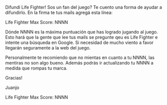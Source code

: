 <html><body><p>Difundí Life Fighter! Sos un fan del juego? Te cuento una forma de ayudar a difundirlo. En la firma te tus mails agregá esta línea:



Life Fighter Max Score: NNNN



Dónde NNNN es la máxima puntuación que has logrado jugando al juego. Esto hará que la gente que lee tus mails se pregunte qeu es Life Fighter e intente una búsqueda en Google. Si necesidad de mucho viento a favor llegarán seguramente a la web del juego.



Personalmente te recomiendo que no mientas en cuanto a tu NNNN, las mentiras no son algo bueno. Además podrás ir actualizando tu NNNN a medida que rompas tu marca.



Gracias!



Juanjo

Life Fighter Max Score: NNNN</p></body></html>